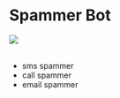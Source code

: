 <div align="left">
    <h1>Spammer Bot</h1>
    <img src="https://dazeinfo.com/wp-content/uploads/2020/08/spam-sms-blocking-apps-1.jpg"><br><br>
    <ul>
        <li>sms spammer</li>
        <li>call spammer</li>
        <li>email spammer</li>
    </ul>
</div>
